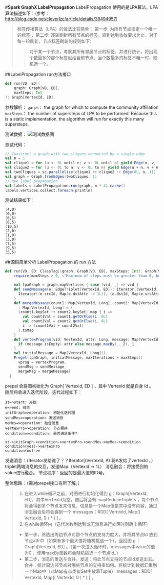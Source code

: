
#**Spark GraphX LabelPropagation**
LabelPropagation 使用的是LPA算法，LPA算法描述如下：(参考：http://blog.csdn.net/cleverlzc/article/details/39494957)
> 标签传播算法（LPA）的做法比较简单：
> 第一步: 为所有节点指定一个唯一的标签；
> 第二步: 逐轮刷新所有节点的标签，直到达到收敛要求为止。对于每一轮刷新，节点标签刷新的规则如下:
  >> 对于某一个节点，考察其所有邻居节点的标签，并进行统计，将出现个数最多的那个标签赋给当前节点。当个数最多的标签不唯一时，随机选一个。

##LabelPropagation run方法接口
```scala
def run[VD, ED](
	graph: Graph[VD, ED], 
	maxSteps: Int
): Graph[VertexId, ED]
```
  参数解析：
  `garph`： the graph for which to compute the community affiliation
  `maxSteps`： the number of supersteps of LPA to be performed. Because this is a static implementation, the algorithm will run for exactly this many supersteps.

  测试数据：
  ![测试数据图](./images/jietest.png)
  
  测试代码：
```scala
// Construct a graph with two cliques connected by a single edge
val n = 5
val clique1 = for (u <- 0L until n; v <- 0L until n) yield Edge(u, v, 1)
val clique2 = for (u <- 0L to n; v <- 0L to n) yield Edge(u + n, v + n, 1)
val twoCliques = sc.parallelize(clique1 ++ clique2 :+ Edge(0L, n, 1))
val graph = Graph.fromEdges(twoCliques, 1)
// Run label propagation
val labels = LabelPropagation.run(graph, n * 4).cache()
labels.vertices.collect.foreach(println)
```
  测试结果如下：
```
(4,0)
(0,0)
(6,5)
(8,5)
(10,5)
(2,0)
(1,0)
(3,0)
(7,5)
(9,5)
(5,5)
```


##源码简单分析
  LabelPropagation 的 run 方法
```scala
def run[VD, ED: ClassTag](graph: Graph[VD, ED], maxSteps: Int): Graph[VertexId, ED] = {
    require(maxSteps > 0, s"Maximum of steps must be greater than 0, but got ${maxSteps}")

    val lpaGraph = graph.mapVertices { case (vid, _) => vid }
    def sendMessage(e: EdgeTriplet[VertexId, ED]): Iterator[(VertexId, Map[VertexId, Long])] = {
      Iterator((e.srcId, Map(e.dstAttr -> 1L)), (e.dstId, Map(e.srcAttr -> 1L)))
    }
    def mergeMessage(count1: Map[VertexId, Long], count2: Map[VertexId, Long])
      : Map[VertexId, Long] = {
      (count1.keySet ++ count2.keySet).map { i =>
        val count1Val = count1.getOrElse(i, 0L)
        val count2Val = count2.getOrElse(i, 0L)
        i -> (count1Val + count2Val)
      }.toMap
    }
    def vertexProgram(vid: VertexId, attr: Long, message: Map[VertexId, Long]): VertexId = {
      if (message.isEmpty) attr else message.maxBy(_._2)._1
    }
    val initialMessage = Map[VertexId, Long]()
    Pregel(lpaGraph, initialMessage, maxIterations = maxSteps)(
      vprog = vertexProgram,
      sendMsg = sendMessage,
      mergeMsg = mergeMessage)
  }
```
  prepel 会将图初始化为 Graph[ VertexId, ED ] ，其中 VertexId 就是自身 Id 。
  随后将会进入迭代阶段，迭代过程如下：
```flow
st=>start: 开始
e=>end: 结束
initGraph=>operation: 初始化迭代图
sendMes=>operation: 发送消息
meMes=>operation: 融合消息
vertexPro=>operation: 节点程序
condition=>condition: 是否满足条件?

st->initGraph->condition->vertexPro->sendMes->meMes->condition
condition(yes)->vertexPro
condition(no)->e
```
  
  发送消息：（Iterator发给谁了？？Iterator[(VertexId, A) 将A发给了vertexId 。）triplet两端消息的交互，发送Map（VertexId -> 1L）
  消息融合：将接受到的value进行融合。
  节点程序：返回的是最大值的ID号。

  整体思路：（需对prepel接口有所了解。）
  > 1. 在进入while循环之前，对图进行初始化得到 g：Graph[VertexId, ED]，其中VerTexId为空，随后将会有 mapReduceTriplets ，每个节点将会得到多个节点发来信息，信息是一个Map但是其中没有内容，通过消息融合后将会得到一个 messages：RDD[ VertexId, Map(( VertexId, 0 ) * ) ] 。
  > 2. 在while循环内（迭代次数到达到或无消息进行处理时则跳出循环）
  > + 第一步，筛选出周边节点对那个节点的支持力度大，并将其节点Id 放到节点attr中（如果有多个最大值将随机挑选一个），返回图 g ： Graph[VertexId, ED] 。（第一次进入循环时，messages中value的值为0 ，使用maxBy函数将会随机挑选一个节点Id。）
  > + 第二步，消息的发送与合并。发送：将此节点支持的节点Id发送出去。合并：统计周边邻节点对哪些节点的支持率如何。将统计到数据汇集到一个Map中（此Map有点类似Set中放着Tuple） messages：RDD[ VertexId, Map(( VertexId, 0 ) * ) ] 。